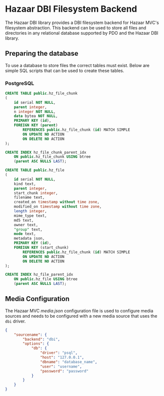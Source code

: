 # Hazaar DBI Filesystem Backend

The Hazaar DBI library provides a DBI filesystem backend for Hazaar MVC's filesystem abstraction.  This backend can be used to
store all files and directories in any relational database supported by PDO and the Hazaar DBI library.

## Preparing the database

To use a database to store files the correct tables must exist.  Below are simple SQL scripts that can be used to create these tables.

### PostgreSQL

```sql
CREATE TABLE public.hz_file_chunk
(
    id serial NOT NULL,
    parent integer,
    n integer NOT NULL,
    data bytea NOT NULL,
    PRIMARY KEY (id),
    FOREIGN KEY (parent)
        REFERENCES public.hz_file_chunk (id) MATCH SIMPLE
        ON UPDATE NO ACTION
        ON DELETE NO ACTION
);

CREATE INDEX hz_file_chunk_parent_idx
    ON public.hz_file_chunk USING btree
    (parent ASC NULLS LAST);

CREATE TABLE public.hz_file
(
    id serial NOT NULL,
    kind text,
    parent integer,
    start_chunk integer,
    filename text,
    created_on timestamp without time zone,
    modified_on timestamp without time zone,
    length integer,
    mime_type text,
    md5 text,
    owner text,
    "group" text,
    mode text,
    metadata json,
    PRIMARY KEY (id),
    FOREIGN KEY (start_chunk)
        REFERENCES public.hz_file_chunk (id) MATCH SIMPLE
        ON UPDATE NO ACTION
        ON DELETE NO ACTION
);

CREATE INDEX hz_file_parent_idx
    ON public.hz_file USING btree
    (parent ASC NULLS LAST);
```

## Media Configuration

The Hazaar MVC *media.json* configuration file is used to configure media sources and needs to be configured with a new media source
that uses the `dbi` driver.

```json
{
    "sourcename": {
        "backend": "dbi",
        "options": {
            "db": {
                "driver": "psql",
                "host": "127.0.0.1",
                "dbname": "database_name",
                "user": "username",
                "password": "password"
            }
        }
    }
}
```